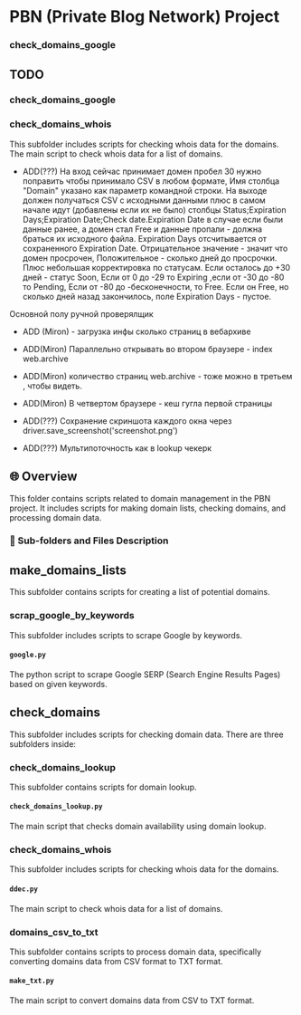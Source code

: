 # PBN (Private Blog Network) Project

### check_domains_google


## TODO
### check_domains_google



### check_domains_whois
This subfolder includes scripts for checking whois data for the domains.
The main script to check whois data for a list of domains.

- ADD(???) На вход сейчас принимает домен пробел 30 нужно поправить чтобы принимало CSV в любом формате, Имя столбца "Domain" указано как параметр командной строки. На выходе должен получаться CSV с исходными данными плюс в самом начале идут (добавлены если их не было) столбцы Status;Expiration Days;Expiration Date;Check date.Expiration Date в случае если были данные ранее, а домен стал Free и данные пропали - должна браться их исходного файла. Expiration Days отсчитывается от сохраненного Expiration Date. Отрицательное значение - значит что домен просрочен, Положительное - сколько дней до просрочки. Плюс небольшая корректировка по статусам. Если осталось до +30 дней - статус Soon, Если от 0 до -29 то Expiring ,если от -30 до -80 то Pending, Если от -80 до -бесконечности, то Free. Если он Free, но сколько дней назад закончилось, поле Expiration Days - пустое.

Основной полу ручной проверялщик

- ADD (Miron) - загрузка инфы сколько страниц в вебархиве
- ADD(Miron) Параллельно открывать во втором браузере - index web.archive
- ADD(Miron) количество страниц web.archive - тоже можно в третьем , чтобы видеть.
- ADD(Miron) В четвертом браузере - кеш гугла первой страницы

- ADD(???) Сохранение скриншота каждого окна через driver.save_screenshot('screenshot.png')
- ADD(???) Мультипоточность как в lookup чекерк

## 🌐 Overview
This folder contains scripts related to domain management in the PBN project. It includes scripts for making domain lists, checking domains, and processing domain data. 

### 📂  Sub-folders and Files Description

## make_domains_lists
This subfolder contains scripts for creating a list of potential domains.

### scrap_google_by_keywords
This subfolder includes scripts to scrape Google by keywords.

#### `google.py`
The python script to scrape Google SERP (Search Engine Results Pages) based on given keywords.

## check_domains
This subfolder includes scripts for checking domain data. There are three subfolders inside: 

### check_domains_lookup
This subfolder contains scripts for domain lookup.

#### `check_domains_lookup.py`
The main script that checks domain availability using domain lookup.

### check_domains_whois
This subfolder includes scripts for checking whois data for the domains.

#### `ddec.py`
The main script to check whois data for a list of domains.

### domains_csv_to_txt
This subfolder contains scripts to process domain data, specifically converting domains data from CSV format to TXT format.

#### `make_txt.py`
The main script to convert domains data from CSV to TXT format.
